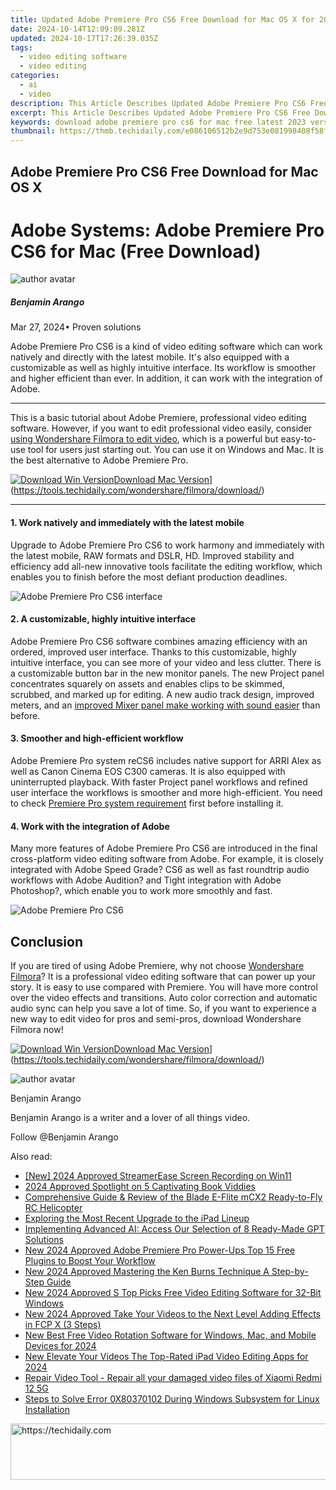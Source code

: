 ```yaml
---
title: Updated Adobe Premiere Pro CS6 Free Download for Mac OS X for 2024
date: 2024-10-14T12:09:09.281Z
updated: 2024-10-17T17:26:39.035Z
tags: 
  - video editing software
  - video editing
categories: 
  - ai
  - video
description: This Article Describes Updated Adobe Premiere Pro CS6 Free Download for Mac OS X for 2024
excerpt: This Article Describes Updated Adobe Premiere Pro CS6 Free Download for Mac OS X for 2024
keywords: download adobe premiere pro cs6 for mac free latest 2023 version,free adobe premiere pro cs6 for mac download latest 2023 release,free download adobe premiere pro cs6 for mac os,download adobe premiere pro cs6 for mac os free trial,adobe premiere pro cs6 free download for mac os x,mac users rejoice free adobe premiere pro cs6 download updated 2023,download adobe premiere pro cs6 for mac free 2023 edition
thumbnail: https://thmb.techidaily.com/e086106512b2e9d753e081998408f58f33739fa1f0e7070951ebc50a7e45bfdb.jpg
---
```


## Adobe Premiere Pro CS6 Free Download for Mac OS X

# Adobe Systems: Adobe Premiere Pro CS6 for Mac (Free Download)

![author avatar](https://images.wondershare.com/filmora/article-images/benjamin-arango-author.jpg)

##### Benjamin Arango

 Mar 27, 2024• Proven solutions

Adobe Premiere Pro CS6 is a kind of video editing software which can work natively and directly with the latest mobile. It's also equipped with a customizable as well as highly intuitive interface. Its workflow is smoother and higher efficient than ever. In addition, it can work with the integration of Adobe.

---

This is a basic tutorial about Adobe Premiere, professional video editing software. However, if you want to edit professional video easily, consider [using Wondershare Filmora to edit video](https://tools.techidaily.com/wondershare/filmora/download/), which is a powerful but easy-to-use tool for users just starting out. You can use it on Windows and Mac. It is the best alternative to Adobe Premiere Pro.

[![Download Win Version](https://images.wondershare.com/filmora/guide/download-btn-win-pro.png)](https://tools.techidaily.com/wondershare/filmora/download/)[Download Mac Version](https://images.wondershare.com/filmora/guide/download-btn-mac-pro.png)](https://tools.techidaily.com/wondershare/filmora/download/)

---

#### 1\.  Work natively and immediately with the latest mobile

Upgrade to Adobe Premiere Pro CS6 to work harmony and immediately with the latest mobile, RAW formats and DSLR, HD. Improved stability and efficiency add all-new innovative tools facilitate the editing workflow, which enables you to finish before the most defiant production deadlines.

![Adobe Premiere Pro CS6 interface](https://images.wondershare.com/filmora/filmorapro/Adobe-Premiere-Pro-CS6-interface.jpg)

#### 2\. A customizable, highly intuitive interface

Adobe Premiere Pro CS6 software combines amazing efficiency with an ordered, improved user interface. Thanks to this customizable, highly intuitive interface, you can see more of your video and less clutter. There is a customizable button bar in the new monitor panels. The new Project panel concentrates squarely on assets and enables clips to be skimmed, scrubbed, and marked up for editing. A new audio track design, improved meters, and an [improved Mixer panel make working with sound easier](https://tools.techidaily.com/wondershare/filmora/download/) than before.

#### 3\. Smoother and high-efficient workflow

Adobe Premiere Pro system reCS6 includes native support for ARRI Alex as well as Canon Cinema EOS C300 cameras. It is also equipped with uninterrupted playback. With faster Project panel workflows and refined user interface the workflows is smoother and more high-efficient. You need to check [Premiere Pro system requirement](https://helpx.adobe.com/premiere-pro/system-requirements.html) first before installing it.

#### 4\. Work with the integration of Adobe

Many more features of Adobe Premiere Pro CS6 are introduced in the final cross-platform video editing software from Adobe. For example, it is closely integrated with Adobe Speed Grade? CS6 as well as fast roundtrip audio workflows with Adobe Audition? and Tight integration with Adobe Photoshop?, which enable you to work more smoothly and fast.

![Adobe Premiere Pro CS6](https://images.wondershare.com/images/macintosh/mac-video-editor/cdd49a4c08d76f0e96d60de701fdde61_big.jpg)

## Conclusion

If you are tired of using Adobe Premiere, why not choose [Wondershare Filmora](https://tools.techidaily.com/wondershare/filmora/download/)? It is a professional video editing software that can power up your story. It is easy to use compared with Premiere. You will have more control over the video effects and transitions. Auto color correction and automatic audio sync can help you save a lot of time. So, if you want to experience a new way to edit video for pros and semi-pros, download Wondershare Filmora now!

[![Download Win Version](https://images.wondershare.com/filmora/guide/download-btn-win-pro.png)](https://tools.techidaily.com/wondershare/filmora/download/)[Download Mac Version](https://images.wondershare.com/filmora/guide/download-btn-mac-pro.png)](https://tools.techidaily.com/wondershare/filmora/download/)

![author avatar](https://images.wondershare.com/filmora/article-images/benjamin-arango-author.jpg)

Benjamin Arango

Benjamin Arango is a writer and a lover of all things video.

Follow @Benjamin Arango

<ins class="adsbygoogle"
      style="display:block"
      data-ad-client="ca-pub-7571918770474297"
      data-ad-slot="8358498916"
      data-ad-format="auto"
      data-full-width-responsive="true"></ins>

<span class="atpl-alsoreadstyle">Also read:</span>
<div><ul>
<li><a href="https://screen-recording.techidaily.com/new-2024-approved-streamerease-screen-recording-on-win11/"><u>[New] 2024 Approved StreamerEase Screen Recording on Win11</u></a></li>
<li><a href="https://extra-guidance.techidaily.com/2024-approved-spotlight-on-5-captivating-book-viddies/"><u>2024 Approved Spotlight on 5 Captivating Book Viddies</u></a></li>
<li><a href="https://buynow-reviews.techidaily.com/comprehensive-guide-and-review-of-the-blade-e-flite-mcx2-ready-to-fly-rc-helicopter/"><u>Comprehensive Guide & Review of the Blade E-Flite mCX2 Ready-to-Fly RC Helicopter</u></a></li>
<li><a href="https://tech-recovery.techidaily.com/exploring-the-most-recent-upgrade-to-the-ipad-lineup/"><u>Exploring the Most Recent Upgrade to the iPad Lineup</u></a></li>
<li><a href="https://tech-haven.techidaily.com/implementing-advanced-ai-access-our-selection-of-8-ready-made-gpt-solutions/"><u>Implementing Advanced AI: Access Our Selection of 8 Ready-Made GPT Solutions</u></a></li>
<li><a href="https://ai-video-tools.techidaily.com/new-2024-approved-adobe-premiere-pro-power-ups-top-15-free-plugins-to-boost-your-workflow/"><u>New 2024 Approved Adobe Premiere Pro Power-Ups Top 15 Free Plugins to Boost Your Workflow</u></a></li>
<li><a href="https://ai-video-tools.techidaily.com/new-2024-approved-mastering-the-ken-burns-technique-a-step-by-step-guide/"><u>New 2024 Approved Mastering the Ken Burns Technique A Step-by-Step Guide</u></a></li>
<li><a href="https://ai-video-tools.techidaily.com/new-2024-approved-s-top-picks-free-video-editing-software-for-32-bit-windows/"><u>New 2024 Approved S Top Picks Free Video Editing Software for 32-Bit Windows</u></a></li>
<li><a href="https://ai-video-tools.techidaily.com/new-2024-approved-take-your-videos-to-the-next-level-adding-effects-in-fcp-x-3-steps/"><u>New 2024 Approved Take Your Videos to the Next Level Adding Effects in FCP X (3 Steps)</u></a></li>
<li><a href="https://ai-video-tools.techidaily.com/new-best-free-video-rotation-software-for-windows-mac-and-mobile-devices-for-2024/"><u>New Best Free Video Rotation Software for Windows, Mac, and Mobile Devices for 2024</u></a></li>
<li><a href="https://ai-video-tools.techidaily.com/new-elevate-your-videos-the-top-rated-ipad-video-editing-apps-for-2024/"><u>New Elevate Your Videos The Top-Rated iPad Video Editing Apps for 2024</u></a></li>
<li><a href="https://techidaily.com/repair-video-tool-repair-all-your-damaged-video-files-of-xiaomi-redmi-12-5g-by-stellar-video-repair-mobile-video-repair/"><u>Repair Video Tool - Repair all your damaged video files of Xiaomi Redmi 12 5G</u></a></li>
<li><a href="https://windows11.techidaily.com/steps-to-solve-error-0x80370102-during-windows-subsystem-for-linux-installation/"><u>Steps to Solve Error 0X80370102 During Windows Subsystem for Linux Installation</u></a></li>
</ul></div>

<!-- affiliate ads begin -->
<a href="https://appsumo.8odi.net/c/5597632/2075476/7443" target="_top" id="2075476">
  <img src="//a.impactradius-go.com/display-ad/7443-2075476" border="0" alt="https://techidaily.com" width="728" height="90"/>
</a>
<img height="0" width="0" src="https://appsumo.8odi.net/i/5597632/2075476/7443" style="position:absolute;visibility:hidden;" border="0" />
<!-- affiliate ads end -->

